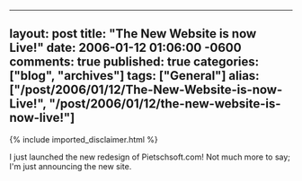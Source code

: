   ---
  layout: post
  title: "The New Website is now Live!"
  date: 2006-01-12 01:06:00 -0600
  comments: true
  published: true
  categories: ["blog", "archives"]
  tags: ["General"]
  alias: ["/post/2006/01/12/The-New-Website-is-now-Live!", "/post/2006/01/12/the-new-website-is-now-live!"]
  ---
<!-- more -->
{% include imported_disclaimer.html %}
<p>I just launched the new redesign of Pietschsoft.com! Not much more to say; I'm just announcing the new site.</p>
